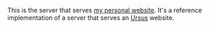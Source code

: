 This is the server that serves [my personal website](https://github.com/nicbou/nicolasbouliane.com). It's a reference implementation of a server that serves an [Ursus](https://github.com/nicbou/ursus) website.